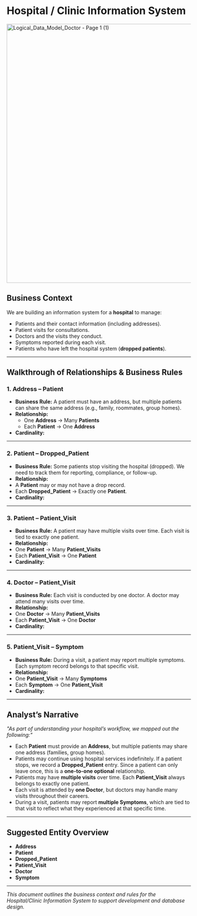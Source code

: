# Hospital / Clinic Information System

<img width="2740" height="708" alt="Logical_Data_Model_Doctor - Page 1 (1)" src="https://github.com/user-attachments/assets/4c6474fa-2ce5-46a2-a9f2-185306b9cc1b" />


## Business Context
We are building an information system for a **hospital** to manage:
- Patients and their contact information (including addresses).
- Patient visits for consultations.
- Doctors and the visits they conduct.
- Symptoms reported during each visit.
- Patients who have left the hospital system (**dropped patients**).

---

## Walkthrough of Relationships & Business Rules

### 1. **Address – Patient**
- **Business Rule:** A patient must have an address, but multiple patients can share the same address (e.g., family, roommates, group homes).  
- **Relationship:**  
  - One **Address** → Many **Patients**  
  - Each **Patient** → One **Address**  
- **Cardinality:**  


---

### 2. **Patient – Dropped_Patient**
- **Business Rule:** Some patients stop visiting the hospital (dropped). We need to track them for reporting, compliance, or follow-up.  
- **Relationship:**  
- A **Patient** may or may not have a drop record.  
- Each **Dropped_Patient** → Exactly one **Patient**.  
- **Cardinality:**  



---

### 3. **Patient – Patient_Visit**
- **Business Rule:** A patient may have multiple visits over time. Each visit is tied to exactly one patient.  
- **Relationship:**  
- One **Patient** → Many **Patient_Visits**  
- Each **Patient_Visit** → One **Patient**  
- **Cardinality:**  



---

### 4. **Doctor – Patient_Visit**
- **Business Rule:** Each visit is conducted by one doctor. A doctor may attend many visits over time.  
- **Relationship:**  
- One **Doctor** → Many **Patient_Visits**  
- Each **Patient_Visit** → One **Doctor**  
- **Cardinality:**  




---

### 5. **Patient_Visit – Symptom**
- **Business Rule:** During a visit, a patient may report multiple symptoms. Each symptom record belongs to that specific visit.  
- **Relationship:**  
- One **Patient_Visit** → Many **Symptoms**  
- Each **Symptom** → One **Patient_Visit**  
- **Cardinality:**  




---

## Analyst’s Narrative
*"As part of understanding your hospital’s workflow, we mapped out the following:"*

- Each **Patient** must provide an **Address**, but multiple patients may share one address (families, group homes).  
- Patients may continue using hospital services indefinitely. If a patient stops, we record a **Dropped_Patient** entry. Since a patient can only leave once, this is a **one-to-one optional** relationship.  
- Patients may have **multiple visits** over time. Each **Patient_Visit** always belongs to exactly one patient.  
- Each visit is attended by **one Doctor**, but doctors may handle many visits throughout their careers.  
- During a visit, patients may report **multiple Symptoms**, which are tied to that visit to reflect what they experienced at that specific time.  

---

## Suggested Entity Overview
- **Address**  
- **Patient**  
- **Dropped_Patient**  
- **Patient_Visit**  
- **Doctor**  
- **Symptom**

---

*This document outlines the business context and rules for the Hospital/Clinic Information System to support development and database design.*













